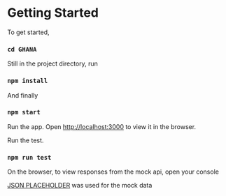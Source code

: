 # Getting Started
To get started,
### `cd GHANA`

Still in the project directory, run
### `npm install`

And finally
### `npm start`

Run the app.
Open [http://localhost:3000](http://localhost:3000) to view it in the browser.


Run the test.

### `npm run test`

On the browser, to view responses from the mock api, open your console

[JSON PLACEHOLDER](https://jsonplaceholder.typicode.com/guide/) was used for the mock data